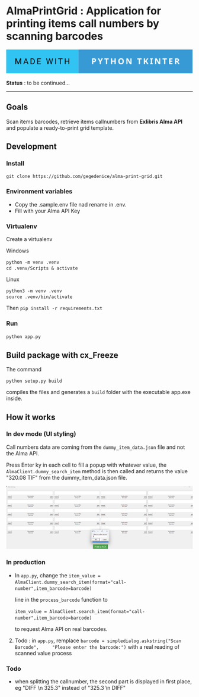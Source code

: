 # AlmaPrintGrid : Application for printing items call numbers by scanning barcodes

![forthebadge](img/made-with-python-tkinter.svg)

**Status** : to be continued...

---

## Goals

Scan items barcodes, retrieve items callnumbers from **Exlibris Alma API** and populate a ready-to-print grid template.

## Development

### Install 

```
git clone https://github.com/gegedenice/alma-print-grid.git
```

### Environment variables

- Copy the .sample.env file nad rename in .env.
- Fill with your Alma API Key

### Virtualenv

Create a virtualenv 

Windows
```
python -m venv .venv
cd .venv/Scripts & activate
```
Linux

```
python3 -m venv .venv
source .venv/bin/activate
```

Then `pip install -r requirements.txt`

### Run

`python app.py`

## Build package with cx_Freeze

The  command
```
python setup.py build
```
compiles the files and generates a `build` folder with the executable app.exe inside.

## How it works

### In dev mode (UI styling)

Call numbers data are coming from the `dummy_item_data.json` file and not the Alma API.

Press Enter ky in each cell to fill a popup with whatever value, the `AlmaClient.dummy_search_item` method is then called and returns the value "320.08 TIF" from the dummy_item_data.json file.

![screenshot](img/screenshot.png)

### In production

- In `app.py`, change the 
  `item_value = AlmaClient.dummy_search_item(format="call-number",item_barcode=barcode)` 

   line in the `process_barcode` function to

  `item_value = AlmaClient.search_item(format="call-number",item_barcode=barcode)`

  to request Alma API on real barcodes.

2. Todo : in `app.py`, remplace `barcode = simpledialog.askstring("Scan Barcode",     "Please enter the barcode:")` with a real reading of scanned value process

### Todo

- when splitting the callnumber, the second part is displayed in first place, eg "DIFF \n 325.3" instead of "325.3 \n DIFF"

